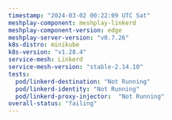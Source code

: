 ```yaml
---
timestamp: "2024-03-02 00:22:09 UTC Sat"
meshplay-component: meshplay-linkerd
meshplay-component-version: edge
meshplay-server-version: "v0.7.26"
k8s-distro: minikube
k8s-version: "v1.28.4"
service-mesh: Linkerd
service-mesh-version: "stable-2.14.10"
tests:
  pod/linkerd-destination: "Not Running"
  pod/linkerd-identity: "Not Running"
  pod/linkerd-proxy-injector:  "Not Running"
overall-status: "failing"
---
```

